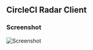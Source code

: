 ## CircleCI Radar Client

### Screenshot

![Screenshot](http://assets.avi.io/2017-07-22_21-v30he.png)

